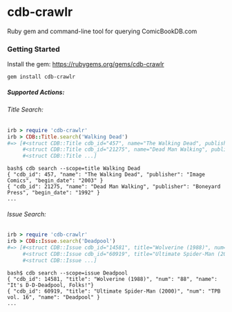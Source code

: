 cdb-crawlr
==========

Ruby gem and command-line tool for querying ComicBookDB.com

### Getting Started

Install the gem: https://rubygems.org/gems/cdb-crawlr

    gem install cdb-crawlr

##### Supported Actions:

###### Title Search:
```ruby
irb > require 'cdb-crawlr'
irb > CDB::Title.search('Walking Dead')
#=> [#<struct CDB::Title cdb_id="457", name="The Walking Dead", publisher="Image Comics", begin_date="2003",
     #<struct CDB::Title cdb_id="21275", name="Dead Man Walking", publisher="Boneyard Press", begin_date="1992">,
     #<struct CDB::Title ...]
```
```
bash$ cdb search --scope=title Walking Dead
{ "cdb_id": 457, "name": "The Walking Dead", "publisher": "Image Comics", "begin_date": "2003" }
{ "cdb_id": 21275, "name": "Dead Man Walking", "publisher": "Boneyard Press", "begin_date": "1992" }
...
```

###### Issue Search:
```ruby
irb > require 'cdb-crawlr'
irb > CDB::Issue.search('Deadpool')
#=> [#<struct CDB::Issue cdb_id="14581", title="Wolverine (1988)", num="88", name="It's D-D-Deadpool, Folks!",
     #<struct CDB::Issue cdb_id="60919", title="Ultimate Spider-Man (2000)", num="TPB vol. 16", name="Deadpool">,
     #<struct CDB::Issue ...]
```
```
bash$ cdb search --scope=issue Deadpool
{ "cdb_id": 14581, "title": "Wolverine (1988)", "num": "88", "name": "It's D-D-Deadpool, Folks!"}
{ "cdb_id": 60919, "title": "Ultimate Spider-Man (2000)", "num": "TPB vol. 16", "name": "Deadpool" }
...
```